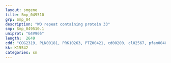 ```yaml
---
layout: smgene
title: Smp_049510
grp: Smp_04
description: "WD repeat containing protein 33"
smp: Smp_049510.1
uniprot: "G4V905"
length:  2649
cdd: "COG2319, PLN00181, PRK10263, PTZ00421, cd00200, cl02567, pfam00400, smart00320"
kk: K15542
categories: sm
---
```

